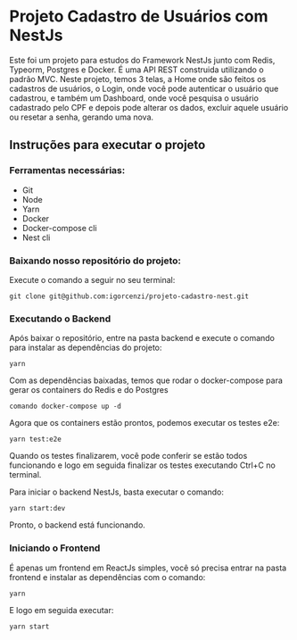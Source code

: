 # Projeto Cadastro de Usuários com NestJs

Este foi um projeto para estudos do Framework NestJs junto com Redis, Typeorm, Postgres e Docker.
É uma API REST construida utilizando o padrão MVC.
Neste projeto, temos 3 telas, a Home onde são feitos os cadastros de usuários, o Login, onde você pode autenticar o usuário que cadastrou,
e também um Dashboard, onde você pesquisa o usuário cadastrado pelo CPF e depois pode alterar os dados, excluir aquele usuário ou resetar 
a senha, gerando uma nova.

## Instruções para executar o projeto
### Ferramentas necessárias:
- Git
- Node
- Yarn
- Docker
- Docker-compose cli
- Nest cli

### Baixando nosso repositório do projeto:
Execute o comando a seguir no seu terminal:

```
git clone git@github.com:igorcenzi/projeto-cadastro-nest.git
```

### Executando o Backend

Após baixar o repositório, entre na pasta backend e execute o comando para instalar as dependências do projeto:

```
yarn
```
Com as dependências baixadas, temos que rodar o docker-compose para gerar os containers do Redis e do Postgres

```
comando docker-compose up -d
```

Agora que os containers estão prontos, podemos executar os testes e2e:

```
yarn test:e2e
```

Quando os testes finalizarem, você pode conferir se estão todos funcionando e logo em seguida finalizar os testes executando Ctrl+C no terminal.

Para iniciar o backend NestJs, basta executar o comando:

```
yarn start:dev
```

Pronto, o backend está funcionando.

### Iniciando o Frontend

É apenas um frontend em ReactJs simples, você só precisa entrar na pasta frontend e instalar as dependências com o comando:

```
yarn
```
E logo em seguida executar:

```
yarn start
```

